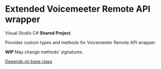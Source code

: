# Extended Voicemeeter Remote API wrapper
 Visual Studio C# **Shared Project**. 

 Provides custom types and methods for Voicemeeter Remote API wrapper. 
 
 **WIP** May change methods' signatures.
 
 [Depends on base class](https://github.com/A-tG/Voicemeeter-Remote-API-dll-dynamic-wrapper/blob/main/voicemeeter%20remote%20api%20wrap/RemoteApiWrapper%20partial/RemoteApiWrapper.cs)
